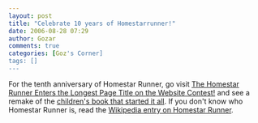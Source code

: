 ```yaml
---
layout: post
title: "Celebrate 10 years of Homestarrunner!"
date: 2006-08-28 07:29
author: Gozar
comments: true
categories: [Goz's Corner]
tags: []
---
```

For the tenth anniversary of Homestar Runner, go visit <a href="http://www.homestarrunner.com/10years.html">The Homestar Runner Enters the Longest Page Title on the Website Contest!</a> and see a remake of the <a href="http://www.homestarrunner.com/book4.html">children's book that started it all</a>.
If you don't know who Homestar Runner is, read the <a href="http://en.wikipedia.org/wiki/Homestar_Runner">Wikipedia entry on Homestar Runner</a>.
